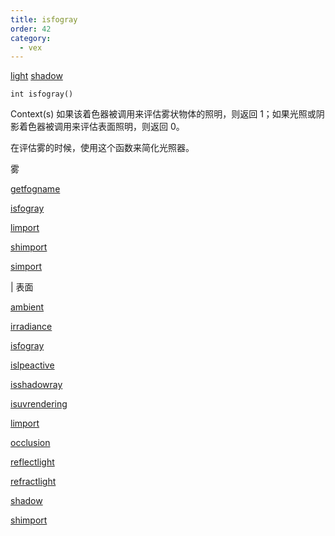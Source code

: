 ```yaml
---
title: isfogray
order: 42
category:
  - vex
---
```


[light](../contexts/light.html)
[shadow](../contexts/shadow.html)

`int isfogray()`

Context(s) 如果该着色器被调用来评估雾状物体的照明，则返回 1；如果光照或阴影着色器被调用来评估表面照明，则返回 0。

在评估雾的时候，使用这个函数来简化光照器。

雾

[getfogname](getfogname.html)

[isfogray](isfogray.html)

[limport](limport.html)

[shimport](shimport.html)

[simport](simport.html)

| 表面

[ambient](ambient.html)

[irradiance](irradiance.html)

[isfogray](isfogray.html)

[islpeactive](islpeactive.html)

[isshadowray](isshadowray.html)

[isuvrendering](isuvrendering.html)

[limport](limport.html)

[occlusion](occlusion.html)

[reflectlight](reflectlight.html)

[refractlight](refractlight.html)

[shadow](shadow.html)

[shimport](shimport.html)
